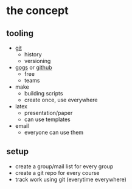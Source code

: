 # the concept
## tooling
- [git](https://github.com/git/git)
  - history
  - versioning
- [gogs](https://gogs.mafiasi.de) or [github](https://github.com)
  - free
  - teams
- make
  - building scripts
  - create once, use everywhere
- latex
  - presentation/paper
  - can use templates
- email
  - everyone can use them

## setup
- create a group/mail list for every group
- create a git repo for every course
- track work using git (everytime everywhere)

